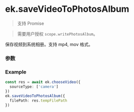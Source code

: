 # ek.saveVideoToPhotosAlbum

> <Icon type="success" /> 支持 Promise

> 需要用户授权 `scope.writePhotosAlbum`。

保存视频到系统相册。支持 mp4, mov 格式。

### 参数

<Props :data="props" options />

### Example

```ts
const res = await ek.chooseVideo({
  sourceType: ['camera']
})
ek.saveVideoToPhotosAlbum({
  filePath: res.tempFilePath
})
```

<script setup>
const props = [
    {
        name: "filePath", 
        type: "string",
        default: "",
        required: true, 
        desc: "视频文件路径，可以是临时文件路径或永久文件路径 (本地路径)，不支持网络路径", 
        version: "0.1.0"
    },
]
</script>
